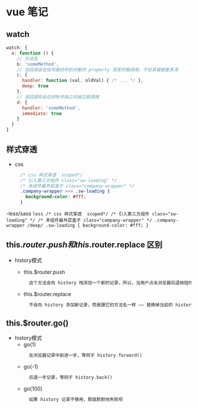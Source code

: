 # vue 笔记

## watch
```js
watch: {
  a: function () {
    // 方法名
    b: 'someMethod',
    // 该回调会在任何被侦听的对象的 property 改变时被调用，不论其被嵌套多深
    c: {
      handler: function (val, oldVal) { /* ... */ },
      deep: true
    },
    // 该回调将会在侦听开始之后被立即调用
    d: {
      handler: 'someMethod',
      immediate: true
    }
  }
}
```

## 样式穿透
  - css
    ```css
      /* css 样式穿透  scoped*/
      /* 引入第三方组件 class="sw-loading" */
      /* 本组件最外层盒子 class="company-wrapper" */
      .company-wrapper >>> .sw-loading {
        background-color: #fff;
      }
    ```
  -less/sass
    ```less
      /* css 样式穿透  scoped*/
      /* 引入第三方组件 class="sw-loading" */
      /* 本组件最外层盒子 class="company-wrapper" */
      .company-wrapper /deep/ .sw-loading {
        background-color: #fff;
      }
    ```
## this.$router.push 和 this.$router.replace 区别
  + history模式
    + this.$router.push
      ```txt
        这个方法会向 history 栈添加一个新的记录，所以，当用户点击浏览器后退按钮时，则回到之前的 URL
      ```

    + this.$router.replace
      ```txt
        不会向 history 添加新记录，而是跟它的方法名一样 —— 替换掉当前的 history 记录。
      ```

## this.$router.go()
  + history模式
    + go(1)
      ```txt
        在浏览器记录中前进一步，等同于 history.forward()
      ```
    + go(-1)
      ```txt
        后退一步记录，等同于 history.back()
      ```
    + go(100)
      ```txt
        如果 history 记录不够用，那就默默地失败呗
      ```